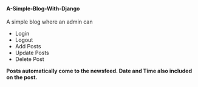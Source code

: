 #### A-Simple-Blog-With-Django
A simple blog where an admin can 
- Login
- Logout
- Add Posts
- Update Posts
- Delete Post

**Posts automatically come to the newsfeed. Date and Time also included on the post.**
